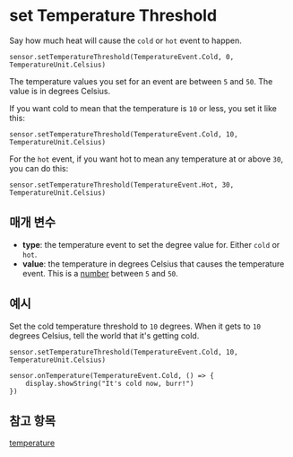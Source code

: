 # set Temperature Threshold

Say how much heat will cause the `cold` or `hot` event to happen.

```sig
sensor.setTemperatureThreshold(TemperatureEvent.Cold, 0, TemperatureUnit.Celsius)
```

The temperature values you set for an event are between `5` and `50`. The value is in degrees Celsius.

If you want cold to mean that the temperature is `10` or less, you set it like this:

```block
sensor.setTemperatureThreshold(TemperatureEvent.Cold, 10, TemperatureUnit.Celsius)
```

For the `hot` event, if you want hot to mean any temperature at or above `30`, you can do this:

```block
sensor.setTemperatureThreshold(TemperatureEvent.Hot, 30, TemperatureUnit.Celsius)
```

## 매개 변수

* **type**: the temperature event to set the degree value for. Either `cold` or `hot`.
* **value**: the temperature in degrees Celsius that causes the temperature event. This is a [number](/types/number) between `5` and `50`.

## 예시

Set the cold temperature threshold to `10` degrees. When it gets to `10` degrees Celsius, tell the world that it's getting cold.

```blocks
sensor.setTemperatureThreshold(TemperatureEvent.Cold, 10, TemperatureUnit.Celsius)

sensor.onTemperature(TemperatureEvent.Cold, () => {
    display.showString("It's cold now, burr!")
})
```

## 참고 항목

[temperature](/reference/sensor/temperature)
